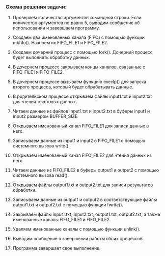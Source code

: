 ### Схема решения задачи:

1. Проверяем количество аргументов командной строки. Если количество аргументов не равно 5, выводим сообщение об использовании и завершаем программу.

2. Создаем два именованных канала (FIFO) с помощью функции mkfifo(). Назовем их FIFO_FILE1 и FIFO_FILE2.

3. Создаем дочерний процесс с помощью fork(). Дочерний процесс будет выполнять обработку данных.

4. В дочернем процессе закрываем концы каналов, связанные с FIFO_FILE1 и FIFO_FILE2.

5. В дочернем процессе вызываем функцию execlp() для запуска второго процесса, который будет обрабатывать данные.

6. В родительском процессе открываем файлы input1.txt и input2.txt для чтения текстовых данных.

7. Читаем данные из файлов input1.txt и input2.txt в буферы input1 и input2 размером BUFFER_SIZE.

8. Открываем именованный канал FIFO_FILE1 для записи данных в него.

9. Записываем данные из input1 и input2 в FIFO_FILE1 с помощью системного вызова write().

10. Открываем именованный канал FIFO_FILE2 для чтения данных из него.

11. Читаем данные из FIFO_FILE2 в буферы output1 и output2 с помощью системного вызова read().

12. Открываем файлы output1.txt и output2.txt для записи результатов обработки.

13. Записываем данные из output1 и output2 в соответствующие файлы output1.txt и output2.txt с помощью функции fwrite().

14. Закрываем файлы input1.txt, input2.txt, output1.txt, output2.txt, а также именованные каналы FIFO_FILE1 и FIFO_FILE2.

15. Удаляем именованные каналы с помощью функции unlink().

16. Выводим сообщение о завершении работы обоих процессов.

17. Программа завершает свое выполнение.
